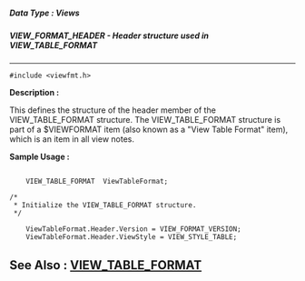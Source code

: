 ##### Data Type : Views
##### VIEW_FORMAT_HEADER - Header structure used in VIEW_TABLE_FORMAT
---
```
#include <viewfmt.h>
```
**Description :**

This defines the structure of the header member of the VIEW_TABLE_FORMAT 
structure.  The VIEW_TABLE_FORMAT structure is part of a $VIEWFORMAT item (also 
known as a "View Table Format" item), which is an item in all view notes.

**Sample Usage :**
```

    VIEW_TABLE_FORMAT  ViewTableFormat;

/*
 * Initialize the VIEW_TABLE_FORMAT structure.
 */

    ViewTableFormat.Header.Version = VIEW_FORMAT_VERSION;
    ViewTableFormat.Header.ViewStyle = VIEW_STYLE_TABLE;
```
**See Also :**
[VIEW_TABLE_FORMAT](/reference/Data/VIEW_TABLE_FORMAT)
---
